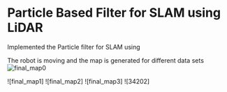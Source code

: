 # Particle Based Filter for SLAM using LiDAR
Implemented the Particle filter for SLAM using

The robot is moving and the map is generated for different data sets
![final_map0](https://github.com/JalajShuklaSS/Histogram_Filter/assets/144572499/e7fe967d-0da2-4452-b6c1-311db736ff0f)

![final_map1]
![final_map2]
![final_map3]
![34202]
